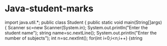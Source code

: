 # Java-student-marks
import java.util.*;
public class Student
{
public static void main(String[]args)
{
Scanner sc=new Scanner(System.in);
System.out.println("Enter the student name");
string name=sc.nextLine();
System.out.println("Enter the number of subjects");
int n=sc.nextInt();
for(int i=0;i<n;i++)
{string
